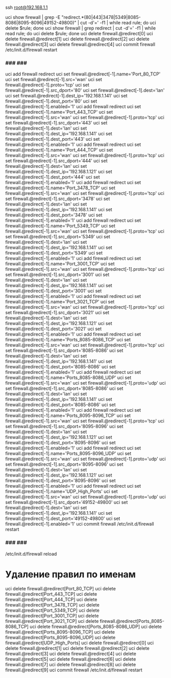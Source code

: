 ssh root@192.168.1.1

uci show firewall | grep -E "redirect.*(80|443|3478|5349|8085-8086|8095-8096|49152-49800)" | cut -d'=' -f1 | while read rule; do uci delete $rule; done
uci show firewall | grep redirect | cut -d'=' -f1 | while read rule; do uci delete $rule; done
uci delete firewall.@redirect[0]
uci delete firewall.@redirect[1]
uci delete firewall.@redirect[2]
uci delete firewall.@redirect[3]
uci delete firewall.@redirect[4]
uci commit firewall
/etc/init.d/firewall restart


### ### ### ###
uci add firewall redirect
uci set firewall.@redirect[-1].name='Port_80_TCP'
uci set firewall.@redirect[-1].src='wan'
uci set firewall.@redirect[-1].proto='tcp'
uci set firewall.@redirect[-1].src_dport='80'
uci set firewall.@redirect[-1].dest='lan'
uci set firewall.@redirect[-1].dest_ip='192.168.1.141'
uci set firewall.@redirect[-1].dest_port='80'
uci set firewall.@redirect[-1].enabled='1'
uci add firewall redirect
uci set firewall.@redirect[-1].name='Port_443_TCP'
uci set firewall.@redirect[-1].src='wan'
uci set firewall.@redirect[-1].proto='tcp'
uci set firewall.@redirect[-1].src_dport='443'
uci set firewall.@redirect[-1].dest='lan'
uci set firewall.@redirect[-1].dest_ip='192.168.1.141'
uci set firewall.@redirect[-1].dest_port='443'
uci set firewall.@redirect[-1].enabled='1'
uci add firewall redirect
uci set firewall.@redirect[-1].name='Port_444_TCP'
uci set firewall.@redirect[-1].src='wan'
uci set firewall.@redirect[-1].proto='tcp'
uci set firewall.@redirect[-1].src_dport='444'
uci set firewall.@redirect[-1].dest='lan'
uci set firewall.@redirect[-1].dest_ip='192.168.1.121'
uci set firewall.@redirect[-1].dest_port='444'
uci set firewall.@redirect[-1].enabled='1'
uci add firewall redirect
uci set firewall.@redirect[-1].name='Port_3478_TCP'
uci set firewall.@redirect[-1].src='wan'
uci set firewall.@redirect[-1].proto='tcp'
uci set firewall.@redirect[-1].src_dport='3478'
uci set firewall.@redirect[-1].dest='lan'
uci set firewall.@redirect[-1].dest_ip='192.168.1.141'
uci set firewall.@redirect[-1].dest_port='3478'
uci set firewall.@redirect[-1].enabled='1'
uci add firewall redirect
uci set firewall.@redirect[-1].name='Port_5349_TCP'
uci set firewall.@redirect[-1].src='wan'
uci set firewall.@redirect[-1].proto='tcp'
uci set firewall.@redirect[-1].src_dport='5349'
uci set firewall.@redirect[-1].dest='lan'
uci set firewall.@redirect[-1].dest_ip='192.168.1.141'
uci set firewall.@redirect[-1].dest_port='5349'
uci set firewall.@redirect[-1].enabled='1'
uci add firewall redirect
uci set firewall.@redirect[-1].name='Port_3001_TCP'
uci set firewall.@redirect[-1].src='wan'
uci set firewall.@redirect[-1].proto='tcp'
uci set firewall.@redirect[-1].src_dport='3001'
uci set firewall.@redirect[-1].dest='lan'
uci set firewall.@redirect[-1].dest_ip='192.168.1.141'
uci set firewall.@redirect[-1].dest_port='3001'
uci set firewall.@redirect[-1].enabled='1'
uci add firewall redirect
uci set firewall.@redirect[-1].name='Port_3021_TCP'
uci set firewall.@redirect[-1].src='wan'
uci set firewall.@redirect[-1].proto='tcp'
uci set firewall.@redirect[-1].src_dport='3021'
uci set firewall.@redirect[-1].dest='lan'
uci set firewall.@redirect[-1].dest_ip='192.168.1.121'
uci set firewall.@redirect[-1].dest_port='3021'
uci set firewall.@redirect[-1].enabled='1'
uci add firewall redirect
uci set firewall.@redirect[-1].name='Ports_8085-8086_TCP'
uci set firewall.@redirect[-1].src='wan'
uci set firewall.@redirect[-1].proto='tcp'
uci set firewall.@redirect[-1].src_dport='8085-8086'
uci set firewall.@redirect[-1].dest='lan'
uci set firewall.@redirect[-1].dest_ip='192.168.1.141'
uci set firewall.@redirect[-1].dest_port='8085-8086'
uci set firewall.@redirect[-1].enabled='1'
uci add firewall redirect
uci set firewall.@redirect[-1].name='Ports_8085-8086_UDP'
uci set firewall.@redirect[-1].src='wan'
uci set firewall.@redirect[-1].proto='udp'
uci set firewall.@redirect[-1].src_dport='8085-8086'
uci set firewall.@redirect[-1].dest='lan'
uci set firewall.@redirect[-1].dest_ip='192.168.1.141'
uci set firewall.@redirect[-1].dest_port='8085-8086'
uci set firewall.@redirect[-1].enabled='1'
uci add firewall redirect
uci set firewall.@redirect[-1].name='Ports_8095-8096_TCP'
uci set firewall.@redirect[-1].src='wan'
uci set firewall.@redirect[-1].proto='tcp'
uci set firewall.@redirect[-1].src_dport='8095-8096'
uci set firewall.@redirect[-1].dest='lan'
uci set firewall.@redirect[-1].dest_ip='192.168.1.121'
uci set firewall.@redirect[-1].dest_port='8095-8096'
uci set firewall.@redirect[-1].enabled='1'
uci add firewall redirect
uci set firewall.@redirect[-1].name='Ports_8095-8096_UDP'
uci set firewall.@redirect[-1].src='wan'
uci set firewall.@redirect[-1].proto='udp'
uci set firewall.@redirect[-1].src_dport='8095-8096'
uci set firewall.@redirect[-1].dest='lan'
uci set firewall.@redirect[-1].dest_ip='192.168.1.121'
uci set firewall.@redirect[-1].dest_port='8095-8096'
uci set firewall.@redirect[-1].enabled='1'
uci add firewall redirect
uci set firewall.@redirect[-1].name='UDP_High_Ports'
uci set firewall.@redirect[-1].src='wan'
uci set firewall.@redirect[-1].proto='udp'
uci set firewall.@redirect[-1].src_dport='49152-49800'
uci set firewall.@redirect[-1].dest='lan'
uci set firewall.@redirect[-1].dest_ip='192.168.1.141'
uci set firewall.@redirect[-1].dest_port='49152-49800'
uci set firewall.@redirect[-1].enabled='1'
uci commit firewall
/etc/init.d/firewall restart
### ### ### ###

/etc/init.d/firewall reload


# Удаление правил по именам
uci delete firewall.@redirect[Port_80_TCP]
uci delete firewall.@redirect[Port_443_TCP]
uci delete firewall.@redirect[Port_444_TCP]
uci delete firewall.@redirect[Port_3478_TCP]
uci delete firewall.@redirect[Port_5349_TCP]
uci delete firewall.@redirect[Port_3001_TCP]
uci delete firewall.@redirect[Port_3021_TCP]
uci delete firewall.@redirect[Ports_8085-8086_TCP]
uci delete firewall.@redirect[Ports_8085-8086_UDP]
uci delete firewall.@redirect[Ports_8095-8096_TCP]
uci delete firewall.@redirect[Ports_8095-8096_UDP]
uci delete firewall.@redirect[UDP_High_Ports]
uci delete firewall.@redirect[0]
uci delete firewall.@redirect[1]
uci delete firewall.@redirect[2]
uci delete firewall.@redirect[3]
uci delete firewall.@redirect[4]
uci delete firewall.@redirect[5]
uci delete firewall.@redirect[6]
uci delete firewall.@redirect[7]
uci delete firewall.@redirect[8]
uci delete firewall.@redirect[9]
uci commit firewall
/etc/init.d/firewall restart
